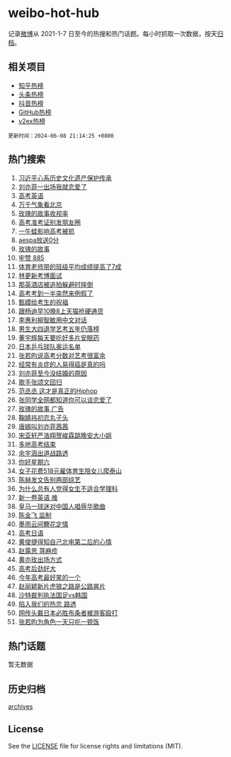 # weibo-hot-hub

记录[微博](https://www.weibo.com)从 2021-1-7 日至今的热搜和热门话题。每小时抓取一次数据，按天[归档](archives)。

## 相关项目

- [知乎热榜](https://github.com/lonnyzhang423/zhihu-hot-hub)
- [头条热榜](https://github.com/lonnyzhang423/toutiao-hot-hub)
- [抖音热榜](https://github.com/lonnyzhang423/douyin-hot-hub)
- [GitHub热榜](https://github.com/lonnyzhang423/github-hot-hub)
- [v2ex热榜](https://github.com/lonnyzhang423/v2ex-hot-hub)


`更新时间：2024-06-08 21:14:25 +0800`

## 热门搜索

1. [习近平心系历史文化遗产保护传承](https://m.weibo.cn/search?containerid=100103type%3D1%26t%3D10%26q%3D%23%E4%B9%A0%E8%BF%91%E5%B9%B3%E5%BF%83%E7%B3%BB%E5%8E%86%E5%8F%B2%E6%96%87%E5%8C%96%E9%81%97%E4%BA%A7%E4%BF%9D%E6%8A%A4%E4%BC%A0%E6%89%BF%23&stream_entry_id=51&isnewpage=1&extparam=seat%3D1%26filter_type%3Drealtimehot%26cate%3D10103%26q%3D%2523%25E4%25B9%25A0%25E8%25BF%2591%25E5%25B9%25B3%25E5%25BF%2583%25E7%25B3%25BB%25E5%258E%2586%25E5%258F%25B2%25E6%2596%2587%25E5%258C%2596%25E9%2581%2597%25E4%25BA%25A7%25E4%25BF%259D%25E6%258A%25A4%25E4%25BC%25A0%25E6%2589%25BF%2523%26pos%3D0%26dgr%3D0%26stream_entry_id%3D51%26c_type%3D51%26display_time%3D1717852464%26pre_seqid%3D171785246427803156359)
1. [刘亦菲一出场我就恋爱了](https://m.weibo.cn/search?containerid=100103type%3D1%26t%3D10%26q%3D%23%E5%88%98%E4%BA%A6%E8%8F%B2%E4%B8%80%E5%87%BA%E5%9C%BA%E6%88%91%E5%B0%B1%E6%81%8B%E7%88%B1%E4%BA%86%23&stream_entry_id=31&isnewpage=1&extparam=seat%3D1%26flag%3D1%26filter_type%3Drealtimehot%26lcate%3D5001%26c_type%3D31%26pos%3D0%26cate%3D5001%26q%3D%2523%25E5%2588%2598%25E4%25BA%25A6%25E8%258F%25B2%25E4%25B8%2580%25E5%2587%25BA%25E5%259C%25BA%25E6%2588%2591%25E5%25B0%25B1%25E6%2581%258B%25E7%2588%25B1%25E4%25BA%2586%2523%26dgr%3D0%26stream_entry_id%3D31%26band_rank%3D1%26realpos%3D1%26display_time%3D1717852464%26pre_seqid%3D171785246427803156359)
1. [高考英语](https://m.weibo.cn/search?containerid=100103type%3D1%26t%3D10%26q%3D%E9%AB%98%E8%80%83%E8%8B%B1%E8%AF%AD&stream_entry_id=31&isnewpage=1&extparam=seat%3D1%26flag%3D2%26filter_type%3Drealtimehot%26lcate%3D5001%26c_type%3D31%26pos%3D1%26cate%3D5001%26q%3D%25E9%25AB%2598%25E8%2580%2583%25E8%258B%25B1%25E8%25AF%25AD%26dgr%3D0%26stream_entry_id%3D31%26band_rank%3D2%26realpos%3D2%26display_time%3D1717852464%26pre_seqid%3D171785246427803156359)
1. [万千气象看北京](https://m.weibo.cn/search?containerid=100103type%3D1%26t%3D10%26q%3D%23%E4%B8%87%E5%8D%83%E6%B0%94%E8%B1%A1%E7%9C%8B%E5%8C%97%E4%BA%AC%23&stream_entry_id=31&isnewpage=1&extparam=seat%3D1%26flag%3D0%26filter_type%3Drealtimehot%26lcate%3D5001%26c_type%3D31%26pos%3D2%26cate%3D5001%26q%3D%2523%25E4%25B8%2587%25E5%258D%2583%25E6%25B0%2594%25E8%25B1%25A1%25E7%259C%258B%25E5%258C%2597%25E4%25BA%25AC%2523%26dgr%3D0%26stream_entry_id%3D31%26band_rank%3D3%26realpos%3D3%26display_time%3D1717852464%26pre_seqid%3D171785246427803156359)
1. [玫瑰的故事收视率](https://m.weibo.cn/search?containerid=100103type%3D1%26t%3D10%26q%3D%E7%8E%AB%E7%91%B0%E7%9A%84%E6%95%85%E4%BA%8B%E6%94%B6%E8%A7%86%E7%8E%87&stream_entry_id=31&isnewpage=1&extparam=seat%3D1%26flag%3D1%26filter_type%3Drealtimehot%26lcate%3D5001%26c_type%3D31%26pos%3D3%26cate%3D5001%26q%3D%25E7%258E%25AB%25E7%2591%25B0%25E7%259A%2584%25E6%2595%2585%25E4%25BA%258B%25E6%2594%25B6%25E8%25A7%2586%25E7%258E%2587%26dgr%3D0%26stream_entry_id%3D31%26band_rank%3D4%26realpos%3D4%26display_time%3D1717852464%26pre_seqid%3D171785246427803156359)
1. [高考准考证别发朋友圈](https://m.weibo.cn/search?containerid=100103type%3D1%26t%3D10%26q%3D%23%E9%AB%98%E8%80%83%E5%87%86%E8%80%83%E8%AF%81%E5%88%AB%E5%8F%91%E6%9C%8B%E5%8F%8B%E5%9C%88%23&stream_entry_id=31&isnewpage=1&extparam=seat%3D1%26flag%3D0%26filter_type%3Drealtimehot%26lcate%3D5001%26c_type%3D31%26pos%3D4%26cate%3D5001%26q%3D%2523%25E9%25AB%2598%25E8%2580%2583%25E5%2587%2586%25E8%2580%2583%25E8%25AF%2581%25E5%2588%25AB%25E5%258F%2591%25E6%259C%258B%25E5%258F%258B%25E5%259C%2588%2523%26dgr%3D0%26stream_entry_id%3D31%26band_rank%3D5%26realpos%3D5%26display_time%3D1717852464%26pre_seqid%3D171785246427803156359)
1. [一牛蛙影响高考被抓](https://m.weibo.cn/search?containerid=100103type%3D1%26t%3D10%26q%3D%23%E4%B8%80%E7%89%9B%E8%9B%99%E5%BD%B1%E5%93%8D%E9%AB%98%E8%80%83%E8%A2%AB%E6%8A%93%23&stream_entry_id=31&isnewpage=1&extparam=seat%3D1%26flag%3D0%26filter_type%3Drealtimehot%26lcate%3D5001%26c_type%3D31%26pos%3D5%26cate%3D5001%26q%3D%2523%25E4%25B8%2580%25E7%2589%259B%25E8%259B%2599%25E5%25BD%25B1%25E5%2593%258D%25E9%25AB%2598%25E8%2580%2583%25E8%25A2%25AB%25E6%258A%2593%2523%26dgr%3D0%26stream_entry_id%3D31%26band_rank%3D6%26realpos%3D6%26display_time%3D1717852464%26pre_seqid%3D171785246427803156359)
1. [aespa放送0分](https://m.weibo.cn/search?containerid=100103type%3D1%26t%3D10%26q%3Daespa%E6%94%BE%E9%80%810%E5%88%86&stream_entry_id=31&isnewpage=1&extparam=seat%3D1%26flag%3D0%26filter_type%3Drealtimehot%26lcate%3D5001%26c_type%3D31%26pos%3D6%26cate%3D5001%26q%3Daespa%25E6%2594%25BE%25E9%2580%25810%25E5%2588%2586%26dgr%3D0%26stream_entry_id%3D31%26band_rank%3D7%26realpos%3D7%26display_time%3D1717852464%26pre_seqid%3D171785246427803156359)
1. [玫瑰的故事](https://m.weibo.cn/search?containerid=100103type%3D1%26t%3D10%26q%3D%E7%8E%AB%E7%91%B0%E7%9A%84%E6%95%85%E4%BA%8B&stream_entry_id=31&isnewpage=1&extparam=seat%3D1%26flag%3D0%26filter_type%3Drealtimehot%26lcate%3D5001%26c_type%3D31%26pos%3D7%26cate%3D5001%26q%3D%25E7%258E%25AB%25E7%2591%25B0%25E7%259A%2584%25E6%2595%2585%25E4%25BA%258B%26dgr%3D0%26stream_entry_id%3D31%26band_rank%3D8%26realpos%3D8%26display_time%3D1717852464%26pre_seqid%3D171785246427803156359)
1. [牢赞 885](https://m.weibo.cn/search?containerid=100103type%3D1%26t%3D10%26q%3D%E7%89%A2%E8%B5%9E+885&stream_entry_id=31&isnewpage=1&extparam=seat%3D1%26flag%3D1%26filter_type%3Drealtimehot%26lcate%3D5001%26c_type%3D31%26pos%3D8%26cate%3D5001%26q%3D%25E7%2589%25A2%25E8%25B5%259E%2520885%26dgr%3D0%26stream_entry_id%3D31%26band_rank%3D9%26realpos%3D9%26display_time%3D1717852464%26pre_seqid%3D171785246427803156359)
1. [体育老师带的班级平均成绩提高了7成](https://m.weibo.cn/search?containerid=100103type%3D1%26t%3D10%26q%3D%23%E4%BD%93%E8%82%B2%E8%80%81%E5%B8%88%E5%B8%A6%E7%9A%84%E7%8F%AD%E7%BA%A7%E5%B9%B3%E5%9D%87%E6%88%90%E7%BB%A9%E6%8F%90%E9%AB%98%E4%BA%867%E6%88%90%23&stream_entry_id=31&isnewpage=1&extparam=seat%3D1%26flag%3D32768%26filter_type%3Drealtimehot%26lcate%3D5001%26c_type%3D31%26pos%3D9%26cate%3D5001%26q%3D%2523%25E4%25BD%2593%25E8%2582%25B2%25E8%2580%2581%25E5%25B8%2588%25E5%25B8%25A6%25E7%259A%2584%25E7%258F%25AD%25E7%25BA%25A7%25E5%25B9%25B3%25E5%259D%2587%25E6%2588%2590%25E7%25BB%25A9%25E6%258F%2590%25E9%25AB%2598%25E4%25BA%25867%25E6%2588%2590%2523%26dgr%3D0%26stream_entry_id%3D31%26band_rank%3D10%26realpos%3D10%26display_time%3D1717852464%26pre_seqid%3D171785246427803156359)
1. [林更新考博面试](https://m.weibo.cn/search?containerid=100103type%3D1%26t%3D10%26q%3D%23%E6%9E%97%E6%9B%B4%E6%96%B0%E8%80%83%E5%8D%9A%E9%9D%A2%E8%AF%95%23&stream_entry_id=31&isnewpage=1&extparam=seat%3D1%26flag%3D2%26filter_type%3Drealtimehot%26lcate%3D5001%26c_type%3D31%26pos%3D10%26cate%3D5001%26q%3D%2523%25E6%259E%2597%25E6%259B%25B4%25E6%2596%25B0%25E8%2580%2583%25E5%258D%259A%25E9%259D%25A2%25E8%25AF%2595%2523%26dgr%3D0%26stream_entry_id%3D31%26band_rank%3D11%26realpos%3D11%26display_time%3D1717852464%26pre_seqid%3D171785246427803156359)
1. [那英酒店被追拍躲避时摔倒](https://m.weibo.cn/search?containerid=100103type%3D1%26t%3D10%26q%3D%23%E9%82%A3%E8%8B%B1%E9%85%92%E5%BA%97%E8%A2%AB%E8%BF%BD%E6%8B%8D%E8%BA%B2%E9%81%BF%E6%97%B6%E6%91%94%E5%80%92%23&stream_entry_id=31&isnewpage=1&extparam=seat%3D1%26flag%3D1%26filter_type%3Drealtimehot%26lcate%3D5001%26c_type%3D31%26pos%3D11%26cate%3D5001%26q%3D%2523%25E9%2582%25A3%25E8%258B%25B1%25E9%2585%2592%25E5%25BA%2597%25E8%25A2%25AB%25E8%25BF%25BD%25E6%258B%258D%25E8%25BA%25B2%25E9%2581%25BF%25E6%2597%25B6%25E6%2591%2594%25E5%2580%2592%2523%26dgr%3D0%26stream_entry_id%3D31%26band_rank%3D12%26realpos%3D12%26display_time%3D1717852464%26pre_seqid%3D171785246427803156359)
1. [高考考到一半突然来例假了](https://m.weibo.cn/search?containerid=100103type%3D1%26t%3D10%26q%3D%23%E9%AB%98%E8%80%83%E8%80%83%E5%88%B0%E4%B8%80%E5%8D%8A%E7%AA%81%E7%84%B6%E6%9D%A5%E4%BE%8B%E5%81%87%E4%BA%86%23&stream_entry_id=31&isnewpage=1&extparam=seat%3D1%26flag%3D2%26filter_type%3Drealtimehot%26lcate%3D5001%26c_type%3D31%26pos%3D12%26cate%3D5001%26q%3D%2523%25E9%25AB%2598%25E8%2580%2583%25E8%2580%2583%25E5%2588%25B0%25E4%25B8%2580%25E5%258D%258A%25E7%25AA%2581%25E7%2584%25B6%25E6%259D%25A5%25E4%25BE%258B%25E5%2581%2587%25E4%25BA%2586%2523%26dgr%3D0%26stream_entry_id%3D31%26band_rank%3D13%26realpos%3D13%26display_time%3D1717852464%26pre_seqid%3D171785246427803156359)
1. [甄嬛给考生的祝福](https://m.weibo.cn/search?containerid=100103type%3D1%26t%3D10%26q%3D%23%E7%94%84%E5%AC%9B%E7%BB%99%E8%80%83%E7%94%9F%E7%9A%84%E7%A5%9D%E7%A6%8F%23&stream_entry_id=31&isnewpage=1&extparam=seat%3D1%26flag%3D1%26filter_type%3Drealtimehot%26lcate%3D5001%26c_type%3D31%26pos%3D13%26cate%3D5001%26q%3D%2523%25E7%2594%2584%25E5%25AC%259B%25E7%25BB%2599%25E8%2580%2583%25E7%2594%259F%25E7%259A%2584%25E7%25A5%259D%25E7%25A6%258F%2523%26dgr%3D0%26stream_entry_id%3D31%26band_rank%3D14%26realpos%3D14%26display_time%3D1717852464%26pre_seqid%3D171785246427803156359)
1. [跟杨迪早10晚8上天猫抢硬通货](https://m.weibo.cn/search?containerid=100103type%3D1%26t%3D10%26q%3D%23%E8%B7%9F%E6%9D%A8%E8%BF%AA%E6%97%A910%E6%99%9A8%E4%B8%8A%E5%A4%A9%E7%8C%AB%E6%8A%A2%E7%A1%AC%E9%80%9A%E8%B4%A7%23&stream_entry_id=31&isnewpage=1&extparam=seat%3D1%26flag%3D0%26filter_type%3Drealtimehot%26adid%3D241184%26lcate%3D5001%26c_type%3D31%26pos%3D14%26cate%3D5001%26q%3D%2523%25E8%25B7%259F%25E6%259D%25A8%25E8%25BF%25AA%25E6%2597%25A910%25E6%2599%259A8%25E4%25B8%258A%25E5%25A4%25A9%25E7%258C%25AB%25E6%258A%25A2%25E7%25A1%25AC%25E9%2580%259A%25E8%25B4%25A7%2523%26dgr%3D0%26stream_entry_id%3D31%26band_rank%3D15%26realpos%3D15%26display_time%3D1717852464%26pre_seqid%3D171785246427803156359)
1. [李惠利柳智敏用中文对话](https://m.weibo.cn/search?containerid=100103type%3D1%26t%3D10%26q%3D%23%E6%9D%8E%E6%83%A0%E5%88%A9%E6%9F%B3%E6%99%BA%E6%95%8F%E7%94%A8%E4%B8%AD%E6%96%87%E5%AF%B9%E8%AF%9D%23&stream_entry_id=31&isnewpage=1&extparam=seat%3D1%26flag%3D1%26filter_type%3Drealtimehot%26lcate%3D5001%26c_type%3D31%26pos%3D15%26cate%3D5001%26q%3D%2523%25E6%259D%258E%25E6%2583%25A0%25E5%2588%25A9%25E6%259F%25B3%25E6%2599%25BA%25E6%2595%258F%25E7%2594%25A8%25E4%25B8%25AD%25E6%2596%2587%25E5%25AF%25B9%25E8%25AF%259D%2523%26dgr%3D0%26stream_entry_id%3D31%26band_rank%3D16%26realpos%3D16%26display_time%3D1717852464%26pre_seqid%3D171785246427803156359)
1. [男生大四退学艺考五年仍落榜](https://m.weibo.cn/search?containerid=100103type%3D1%26t%3D10%26q%3D%23%E7%94%B7%E7%94%9F%E5%A4%A7%E5%9B%9B%E9%80%80%E5%AD%A6%E8%89%BA%E8%80%83%E4%BA%94%E5%B9%B4%E4%BB%8D%E8%90%BD%E6%A6%9C%23&stream_entry_id=31&isnewpage=1&extparam=seat%3D1%26flag%3D0%26filter_type%3Drealtimehot%26lcate%3D5001%26c_type%3D31%26pos%3D16%26cate%3D5001%26q%3D%2523%25E7%2594%25B7%25E7%2594%259F%25E5%25A4%25A7%25E5%259B%259B%25E9%2580%2580%25E5%25AD%25A6%25E8%2589%25BA%25E8%2580%2583%25E4%25BA%2594%25E5%25B9%25B4%25E4%25BB%258D%25E8%2590%25BD%25E6%25A6%259C%2523%26dgr%3D0%26stream_entry_id%3D31%26band_rank%3D17%26realpos%3D17%26display_time%3D1717852464%26pre_seqid%3D171785246427803156359)
1. [董宇辉每天要吃好多片安眠药](https://m.weibo.cn/search?containerid=100103type%3D1%26t%3D10%26q%3D%23%E8%91%A3%E5%AE%87%E8%BE%89%E6%AF%8F%E5%A4%A9%E8%A6%81%E5%90%83%E5%A5%BD%E5%A4%9A%E7%89%87%E5%AE%89%E7%9C%A0%E8%8D%AF%23&stream_entry_id=31&isnewpage=1&extparam=seat%3D1%26flag%3D0%26filter_type%3Drealtimehot%26lcate%3D5001%26c_type%3D31%26pos%3D17%26cate%3D5001%26q%3D%2523%25E8%2591%25A3%25E5%25AE%2587%25E8%25BE%2589%25E6%25AF%258F%25E5%25A4%25A9%25E8%25A6%2581%25E5%2590%2583%25E5%25A5%25BD%25E5%25A4%259A%25E7%2589%2587%25E5%25AE%2589%25E7%259C%25A0%25E8%258D%25AF%2523%26dgr%3D0%26stream_entry_id%3D31%26band_rank%3D18%26realpos%3D18%26display_time%3D1717852464%26pre_seqid%3D171785246427803156359)
1. [日本乒乓球队奥运名单](https://m.weibo.cn/search?containerid=100103type%3D1%26t%3D10%26q%3D%23%E6%97%A5%E6%9C%AC%E4%B9%92%E4%B9%93%E7%90%83%E9%98%9F%E5%A5%A5%E8%BF%90%E5%90%8D%E5%8D%95%23&stream_entry_id=31&isnewpage=1&extparam=seat%3D1%26flag%3D1%26filter_type%3Drealtimehot%26lcate%3D5001%26c_type%3D31%26pos%3D18%26cate%3D5001%26q%3D%2523%25E6%2597%25A5%25E6%259C%25AC%25E4%25B9%2592%25E4%25B9%2593%25E7%2590%2583%25E9%2598%259F%25E5%25A5%25A5%25E8%25BF%2590%25E5%2590%258D%25E5%258D%2595%2523%26dgr%3D0%26stream_entry_id%3D31%26band_rank%3D19%26realpos%3D19%26display_time%3D1717852464%26pre_seqid%3D171785246427803156359)
1. [张若昀说高考分数对艺考很富余](https://m.weibo.cn/search?containerid=100103type%3D1%26t%3D10%26q%3D%23%E5%BC%A0%E8%8B%A5%E6%98%80%E8%AF%B4%E9%AB%98%E8%80%83%E5%88%86%E6%95%B0%E5%AF%B9%E8%89%BA%E8%80%83%E5%BE%88%E5%AF%8C%E4%BD%99%23&stream_entry_id=31&isnewpage=1&extparam=seat%3D1%26flag%3D0%26filter_type%3Drealtimehot%26lcate%3D5001%26c_type%3D31%26pos%3D19%26cate%3D5001%26q%3D%2523%25E5%25BC%25A0%25E8%258B%25A5%25E6%2598%2580%25E8%25AF%25B4%25E9%25AB%2598%25E8%2580%2583%25E5%2588%2586%25E6%2595%25B0%25E5%25AF%25B9%25E8%2589%25BA%25E8%2580%2583%25E5%25BE%2588%25E5%25AF%258C%25E4%25BD%2599%2523%26dgr%3D0%26stream_entry_id%3D31%26band_rank%3D20%26realpos%3D20%26display_time%3D1717852464%26pre_seqid%3D171785246427803156359)
1. [经常有炎症的人易得癌是真的吗](https://m.weibo.cn/search?containerid=100103type%3D1%26t%3D10%26q%3D%23%E7%BB%8F%E5%B8%B8%E6%9C%89%E7%82%8E%E7%97%87%E7%9A%84%E4%BA%BA%E6%98%93%E5%BE%97%E7%99%8C%E6%98%AF%E7%9C%9F%E7%9A%84%E5%90%97%23&stream_entry_id=31&isnewpage=1&extparam=seat%3D1%26flag%3D1%26filter_type%3Drealtimehot%26lcate%3D5001%26c_type%3D31%26pos%3D20%26cate%3D5001%26q%3D%2523%25E7%25BB%258F%25E5%25B8%25B8%25E6%259C%2589%25E7%2582%258E%25E7%2597%2587%25E7%259A%2584%25E4%25BA%25BA%25E6%2598%2593%25E5%25BE%2597%25E7%2599%258C%25E6%2598%25AF%25E7%259C%259F%25E7%259A%2584%25E5%2590%2597%2523%26dgr%3D0%26stream_entry_id%3D31%26band_rank%3D21%26realpos%3D21%26display_time%3D1717852464%26pre_seqid%3D171785246427803156359)
1. [刘亦菲至今没结婚的原因](https://m.weibo.cn/search?containerid=100103type%3D1%26t%3D10%26q%3D%23%E5%88%98%E4%BA%A6%E8%8F%B2%E8%87%B3%E4%BB%8A%E6%B2%A1%E7%BB%93%E5%A9%9A%E7%9A%84%E5%8E%9F%E5%9B%A0%23&stream_entry_id=31&isnewpage=1&extparam=seat%3D1%26flag%3D2%26filter_type%3Drealtimehot%26lcate%3D5001%26c_type%3D31%26pos%3D21%26cate%3D5001%26q%3D%2523%25E5%2588%2598%25E4%25BA%25A6%25E8%258F%25B2%25E8%2587%25B3%25E4%25BB%258A%25E6%25B2%25A1%25E7%25BB%2593%25E5%25A9%259A%25E7%259A%2584%25E5%258E%259F%25E5%259B%25A0%2523%26dgr%3D0%26stream_entry_id%3D31%26band_rank%3D22%26realpos%3D22%26display_time%3D1717852464%26pre_seqid%3D171785246427803156359)
1. [歌手张颂文回归](https://m.weibo.cn/search?containerid=100103type%3D1%26t%3D10%26q%3D%23%E6%AD%8C%E6%89%8B%E5%BC%A0%E9%A2%82%E6%96%87%E5%9B%9E%E5%BD%92%23&stream_entry_id=31&isnewpage=1&extparam=seat%3D1%26flag%3D2%26filter_type%3Drealtimehot%26lcate%3D5001%26c_type%3D31%26pos%3D22%26cate%3D5001%26q%3D%2523%25E6%25AD%258C%25E6%2589%258B%25E5%25BC%25A0%25E9%25A2%2582%25E6%2596%2587%25E5%259B%259E%25E5%25BD%2592%2523%26dgr%3D0%26stream_entry_id%3D31%26band_rank%3D23%26realpos%3D23%26display_time%3D1717852464%26pre_seqid%3D171785246427803156359)
1. [范丞丞 这才是真正的Hiphop](https://m.weibo.cn/search?containerid=100103type%3D1%26t%3D10%26q%3D%E8%8C%83%E4%B8%9E%E4%B8%9E+%E8%BF%99%E6%89%8D%E6%98%AF%E7%9C%9F%E6%AD%A3%E7%9A%84Hiphop&stream_entry_id=31&isnewpage=1&extparam=seat%3D1%26flag%3D0%26filter_type%3Drealtimehot%26lcate%3D5001%26c_type%3D31%26pos%3D23%26cate%3D5001%26q%3D%25E8%258C%2583%25E4%25B8%259E%25E4%25B8%259E%2520%25E8%25BF%2599%25E6%2589%258D%25E6%2598%25AF%25E7%259C%259F%25E6%25AD%25A3%25E7%259A%2584Hiphop%26dgr%3D0%26stream_entry_id%3D31%26band_rank%3D24%26realpos%3D24%26display_time%3D1717852464%26pre_seqid%3D171785246427803156359)
1. [张同学全网都知道你可以谈恋爱了](https://m.weibo.cn/search?containerid=100103type%3D1%26t%3D10%26q%3D%23%E5%BC%A0%E5%90%8C%E5%AD%A6%E5%85%A8%E7%BD%91%E9%83%BD%E7%9F%A5%E9%81%93%E4%BD%A0%E5%8F%AF%E4%BB%A5%E8%B0%88%E6%81%8B%E7%88%B1%E4%BA%86%23&stream_entry_id=31&isnewpage=1&extparam=seat%3D1%26flag%3D0%26filter_type%3Drealtimehot%26lcate%3D5001%26c_type%3D31%26pos%3D24%26cate%3D5001%26q%3D%2523%25E5%25BC%25A0%25E5%2590%258C%25E5%25AD%25A6%25E5%2585%25A8%25E7%25BD%2591%25E9%2583%25BD%25E7%259F%25A5%25E9%2581%2593%25E4%25BD%25A0%25E5%258F%25AF%25E4%25BB%25A5%25E8%25B0%2588%25E6%2581%258B%25E7%2588%25B1%25E4%25BA%2586%2523%26dgr%3D0%26stream_entry_id%3D31%26band_rank%3D25%26realpos%3D25%26display_time%3D1717852464%26pre_seqid%3D171785246427803156359)
1. [玫瑰的故事 广告](https://m.weibo.cn/search?containerid=100103type%3D1%26t%3D10%26q%3D%E7%8E%AB%E7%91%B0%E7%9A%84%E6%95%85%E4%BA%8B+%E5%B9%BF%E5%91%8A&stream_entry_id=31&isnewpage=1&extparam=seat%3D1%26flag%3D1%26filter_type%3Drealtimehot%26lcate%3D5001%26c_type%3D31%26pos%3D25%26cate%3D5001%26q%3D%25E7%258E%25AB%25E7%2591%25B0%25E7%259A%2584%25E6%2595%2585%25E4%25BA%258B%2520%25E5%25B9%25BF%25E5%2591%258A%26dgr%3D0%26stream_entry_id%3D31%26band_rank%3D26%26realpos%3D26%26display_time%3D1717852464%26pre_seqid%3D171785246427803156359)
1. [鞠婧祎初恋丸子头](https://m.weibo.cn/search?containerid=100103type%3D1%26t%3D10%26q%3D%23%E9%9E%A0%E5%A9%A7%E7%A5%8E%E5%88%9D%E6%81%8B%E4%B8%B8%E5%AD%90%E5%A4%B4%23&stream_entry_id=31&isnewpage=1&extparam=seat%3D1%26flag%3D0%26filter_type%3Drealtimehot%26lcate%3D5001%26c_type%3D31%26pos%3D26%26cate%3D5001%26q%3D%2523%25E9%259E%25A0%25E5%25A9%25A7%25E7%25A5%258E%25E5%2588%259D%25E6%2581%258B%25E4%25B8%25B8%25E5%25AD%2590%25E5%25A4%25B4%2523%26dgr%3D0%26stream_entry_id%3D31%26band_rank%3D27%26realpos%3D27%26display_time%3D1717852464%26pre_seqid%3D171785246427803156359)
1. [唐嫣叫刘亦菲茜茜](https://m.weibo.cn/search?containerid=100103type%3D1%26t%3D10%26q%3D%23%E5%94%90%E5%AB%A3%E5%8F%AB%E5%88%98%E4%BA%A6%E8%8F%B2%E8%8C%9C%E8%8C%9C%23&stream_entry_id=31&isnewpage=1&extparam=seat%3D1%26flag%3D1%26filter_type%3Drealtimehot%26lcate%3D5001%26c_type%3D31%26pos%3D27%26cate%3D5001%26q%3D%2523%25E5%2594%2590%25E5%25AB%25A3%25E5%258F%25AB%25E5%2588%2598%25E4%25BA%25A6%25E8%258F%25B2%25E8%258C%259C%25E8%258C%259C%2523%26dgr%3D0%26stream_entry_id%3D31%26band_rank%3D28%26realpos%3D28%26display_time%3D1717852464%26pre_seqid%3D171785246427803156359)
1. [宋亚轩严浩翔贺峻霖跳晚安大小姐](https://m.weibo.cn/search?containerid=100103type%3D1%26t%3D10%26q%3D%23%E5%AE%8B%E4%BA%9A%E8%BD%A9%E4%B8%A5%E6%B5%A9%E7%BF%94%E8%B4%BA%E5%B3%BB%E9%9C%96%E8%B7%B3%E6%99%9A%E5%AE%89%E5%A4%A7%E5%B0%8F%E5%A7%90%23&stream_entry_id=31&isnewpage=1&extparam=seat%3D1%26flag%3D1%26filter_type%3Drealtimehot%26lcate%3D5001%26c_type%3D31%26pos%3D28%26cate%3D5001%26q%3D%2523%25E5%25AE%258B%25E4%25BA%259A%25E8%25BD%25A9%25E4%25B8%25A5%25E6%25B5%25A9%25E7%25BF%2594%25E8%25B4%25BA%25E5%25B3%25BB%25E9%259C%2596%25E8%25B7%25B3%25E6%2599%259A%25E5%25AE%2589%25E5%25A4%25A7%25E5%25B0%258F%25E5%25A7%2590%2523%26dgr%3D0%26stream_entry_id%3D31%26band_rank%3D29%26realpos%3D29%26display_time%3D1717852464%26pre_seqid%3D171785246427803156359)
1. [多地高考结束](https://m.weibo.cn/search?containerid=100103type%3D1%26t%3D10%26q%3D%23%E5%A4%9A%E5%9C%B0%E9%AB%98%E8%80%83%E7%BB%93%E6%9D%9F%23&stream_entry_id=31&isnewpage=1&extparam=seat%3D1%26flag%3D0%26filter_type%3Drealtimehot%26lcate%3D5001%26c_type%3D31%26pos%3D29%26cate%3D5001%26q%3D%2523%25E5%25A4%259A%25E5%259C%25B0%25E9%25AB%2598%25E8%2580%2583%25E7%25BB%2593%25E6%259D%259F%2523%26dgr%3D0%26stream_entry_id%3D31%26band_rank%3D30%26realpos%3D30%26display_time%3D1717852464%26pre_seqid%3D171785246427803156359)
1. [余宇涵出道战路透](https://m.weibo.cn/search?containerid=100103type%3D1%26t%3D10%26q%3D%23%E4%BD%99%E5%AE%87%E6%B6%B5%E5%87%BA%E9%81%93%E6%88%98%E8%B7%AF%E9%80%8F%23&stream_entry_id=31&isnewpage=1&extparam=seat%3D1%26flag%3D1%26filter_type%3Drealtimehot%26lcate%3D5001%26c_type%3D31%26pos%3D30%26cate%3D5001%26q%3D%2523%25E4%25BD%2599%25E5%25AE%2587%25E6%25B6%25B5%25E5%2587%25BA%25E9%2581%2593%25E6%2588%2598%25E8%25B7%25AF%25E9%2580%258F%2523%26dgr%3D0%26stream_entry_id%3D31%26band_rank%3D31%26realpos%3D31%26display_time%3D1717852464%26pre_seqid%3D171785246427803156359)
1. [你好星期六](https://m.weibo.cn/search?containerid=100103type%3D1%26t%3D10%26q%3D%E4%BD%A0%E5%A5%BD%E6%98%9F%E6%9C%9F%E5%85%AD&stream_entry_id=31&isnewpage=1&extparam=seat%3D1%26flag%3D1%26filter_type%3Drealtimehot%26lcate%3D5001%26c_type%3D31%26pos%3D31%26cate%3D5001%26q%3D%25E4%25BD%25A0%25E5%25A5%25BD%25E6%2598%259F%25E6%259C%259F%25E5%2585%25AD%26dgr%3D0%26stream_entry_id%3D31%26band_rank%3D32%26realpos%3D32%26display_time%3D1717852464%26pre_seqid%3D171785246427803156359)
1. [女子花费518元雇体育生陪女儿爬泰山](https://m.weibo.cn/search?containerid=100103type%3D1%26t%3D10%26q%3D%23%E5%A5%B3%E5%AD%90%E8%8A%B1%E8%B4%B9518%E5%85%83%E9%9B%87%E4%BD%93%E8%82%B2%E7%94%9F%E9%99%AA%E5%A5%B3%E5%84%BF%E7%88%AC%E6%B3%B0%E5%B1%B1%23&stream_entry_id=31&isnewpage=1&extparam=seat%3D1%26flag%3D0%26filter_type%3Drealtimehot%26lcate%3D5001%26c_type%3D31%26pos%3D32%26cate%3D5001%26q%3D%2523%25E5%25A5%25B3%25E5%25AD%2590%25E8%258A%25B1%25E8%25B4%25B9518%25E5%2585%2583%25E9%259B%2587%25E4%25BD%2593%25E8%2582%25B2%25E7%2594%259F%25E9%2599%25AA%25E5%25A5%25B3%25E5%2584%25BF%25E7%2588%25AC%25E6%25B3%25B0%25E5%25B1%25B1%2523%26dgr%3D0%26stream_entry_id%3D31%26band_rank%3D33%26realpos%3D33%26display_time%3D1717852464%26pre_seqid%3D171785246427803156359)
1. [陈赫发文告别两部综艺](https://m.weibo.cn/search?containerid=100103type%3D1%26t%3D10%26q%3D%23%E9%99%88%E8%B5%AB%E5%8F%91%E6%96%87%E5%91%8A%E5%88%AB%E4%B8%A4%E9%83%A8%E7%BB%BC%E8%89%BA%23&stream_entry_id=31&isnewpage=1&extparam=seat%3D1%26flag%3D0%26filter_type%3Drealtimehot%26lcate%3D5001%26c_type%3D31%26pos%3D33%26cate%3D5001%26q%3D%2523%25E9%2599%2588%25E8%25B5%25AB%25E5%258F%2591%25E6%2596%2587%25E5%2591%258A%25E5%2588%25AB%25E4%25B8%25A4%25E9%2583%25A8%25E7%25BB%25BC%25E8%2589%25BA%2523%26dgr%3D0%26stream_entry_id%3D31%26band_rank%3D34%26realpos%3D34%26display_time%3D1717852464%26pre_seqid%3D171785246427803156359)
1. [为什么总有人觉得女生不适合学理科](https://m.weibo.cn/search?containerid=100103type%3D1%26t%3D10%26q%3D%23%E4%B8%BA%E4%BB%80%E4%B9%88%E6%80%BB%E6%9C%89%E4%BA%BA%E8%A7%89%E5%BE%97%E5%A5%B3%E7%94%9F%E4%B8%8D%E9%80%82%E5%90%88%E5%AD%A6%E7%90%86%E7%A7%91%23&stream_entry_id=31&isnewpage=1&extparam=seat%3D1%26flag%3D1%26filter_type%3Drealtimehot%26lcate%3D5001%26c_type%3D31%26pos%3D34%26cate%3D5001%26q%3D%2523%25E4%25B8%25BA%25E4%25BB%2580%25E4%25B9%2588%25E6%2580%25BB%25E6%259C%2589%25E4%25BA%25BA%25E8%25A7%2589%25E5%25BE%2597%25E5%25A5%25B3%25E7%2594%259F%25E4%25B8%258D%25E9%2580%2582%25E5%2590%2588%25E5%25AD%25A6%25E7%2590%2586%25E7%25A7%2591%2523%26dgr%3D0%26stream_entry_id%3D31%26band_rank%3D35%26realpos%3D35%26display_time%3D1717852464%26pre_seqid%3D171785246427803156359)
1. [新一卷英语 难](https://m.weibo.cn/search?containerid=100103type%3D1%26t%3D10%26q%3D%E6%96%B0%E4%B8%80%E5%8D%B7%E8%8B%B1%E8%AF%AD+%E9%9A%BE&stream_entry_id=31&isnewpage=1&extparam=seat%3D1%26flag%3D0%26filter_type%3Drealtimehot%26lcate%3D5001%26c_type%3D31%26pos%3D35%26cate%3D5001%26q%3D%25E6%2596%25B0%25E4%25B8%2580%25E5%258D%25B7%25E8%258B%25B1%25E8%25AF%25AD%2520%25E9%259A%25BE%26dgr%3D0%26stream_entry_id%3D31%26band_rank%3D36%26realpos%3D36%26display_time%3D1717852464%26pre_seqid%3D171785246427803156359)
1. [皇马一球迷对中国人唱辱华歌曲](https://m.weibo.cn/search?containerid=100103type%3D1%26t%3D10%26q%3D%23%E7%9A%87%E9%A9%AC%E4%B8%80%E7%90%83%E8%BF%B7%E5%AF%B9%E4%B8%AD%E5%9B%BD%E4%BA%BA%E5%94%B1%E8%BE%B1%E5%8D%8E%E6%AD%8C%E6%9B%B2%23&stream_entry_id=31&isnewpage=1&extparam=seat%3D1%26flag%3D0%26filter_type%3Drealtimehot%26lcate%3D5001%26c_type%3D31%26pos%3D36%26cate%3D5001%26q%3D%2523%25E7%259A%2587%25E9%25A9%25AC%25E4%25B8%2580%25E7%2590%2583%25E8%25BF%25B7%25E5%25AF%25B9%25E4%25B8%25AD%25E5%259B%25BD%25E4%25BA%25BA%25E5%2594%25B1%25E8%25BE%25B1%25E5%258D%258E%25E6%25AD%258C%25E6%259B%25B2%2523%26dgr%3D0%26stream_entry_id%3D31%26band_rank%3D37%26realpos%3D37%26display_time%3D1717852464%26pre_seqid%3D171785246427803156359)
1. [陈金飞 监制](https://m.weibo.cn/search?containerid=100103type%3D1%26t%3D10%26q%3D%E9%99%88%E9%87%91%E9%A3%9E+%E7%9B%91%E5%88%B6&stream_entry_id=31&isnewpage=1&extparam=seat%3D1%26flag%3D1%26filter_type%3Drealtimehot%26lcate%3D5001%26c_type%3D31%26pos%3D37%26cate%3D5001%26q%3D%25E9%2599%2588%25E9%2587%2591%25E9%25A3%259E%2520%25E7%259B%2591%25E5%2588%25B6%26dgr%3D0%26stream_entry_id%3D31%26band_rank%3D38%26realpos%3D38%26display_time%3D1717852464%26pre_seqid%3D171785246427803156359)
1. [墨雨云间簪花定情](https://m.weibo.cn/search?containerid=100103type%3D1%26t%3D10%26q%3D%23%E5%A2%A8%E9%9B%A8%E4%BA%91%E9%97%B4%E7%B0%AA%E8%8A%B1%E5%AE%9A%E6%83%85%23&stream_entry_id=31&isnewpage=1&extparam=seat%3D1%26flag%3D0%26filter_type%3Drealtimehot%26lcate%3D5001%26c_type%3D31%26pos%3D38%26cate%3D5001%26q%3D%2523%25E5%25A2%25A8%25E9%259B%25A8%25E4%25BA%2591%25E9%2597%25B4%25E7%25B0%25AA%25E8%258A%25B1%25E5%25AE%259A%25E6%2583%2585%2523%26dgr%3D0%26stream_entry_id%3D31%26band_rank%3D39%26realpos%3D39%26display_time%3D1717852464%26pre_seqid%3D171785246427803156359)
1. [高考日语](https://m.weibo.cn/search?containerid=100103type%3D1%26t%3D10%26q%3D%E9%AB%98%E8%80%83%E6%97%A5%E8%AF%AD&stream_entry_id=31&isnewpage=1&extparam=seat%3D1%26flag%3D0%26filter_type%3Drealtimehot%26lcate%3D5001%26c_type%3D31%26pos%3D39%26cate%3D5001%26q%3D%25E9%25AB%2598%25E8%2580%2583%25E6%2597%25A5%25E8%25AF%25AD%26dgr%3D0%26stream_entry_id%3D31%26band_rank%3D40%26realpos%3D40%26display_time%3D1717852464%26pre_seqid%3D171785246427803156359)
1. [黄俊捷得知自己北电第二后的心情](https://m.weibo.cn/search?containerid=100103type%3D1%26t%3D10%26q%3D%23%E9%BB%84%E4%BF%8A%E6%8D%B7%E5%BE%97%E7%9F%A5%E8%87%AA%E5%B7%B1%E5%8C%97%E7%94%B5%E7%AC%AC%E4%BA%8C%E5%90%8E%E7%9A%84%E5%BF%83%E6%83%85%23&stream_entry_id=31&isnewpage=1&extparam=seat%3D1%26flag%3D1%26filter_type%3Drealtimehot%26lcate%3D5001%26c_type%3D31%26pos%3D40%26cate%3D5001%26q%3D%2523%25E9%25BB%2584%25E4%25BF%258A%25E6%258D%25B7%25E5%25BE%2597%25E7%259F%25A5%25E8%2587%25AA%25E5%25B7%25B1%25E5%258C%2597%25E7%2594%25B5%25E7%25AC%25AC%25E4%25BA%258C%25E5%2590%258E%25E7%259A%2584%25E5%25BF%2583%25E6%2583%2585%2523%26dgr%3D0%26stream_entry_id%3D31%26band_rank%3D41%26realpos%3D41%26display_time%3D1717852464%26pre_seqid%3D171785246427803156359)
1. [赵露思 荨麻疹](https://m.weibo.cn/search?containerid=100103type%3D1%26t%3D10%26q%3D%E8%B5%B5%E9%9C%B2%E6%80%9D+%E8%8D%A8%E9%BA%BB%E7%96%B9&stream_entry_id=31&isnewpage=1&extparam=seat%3D1%26flag%3D0%26filter_type%3Drealtimehot%26lcate%3D5001%26c_type%3D31%26pos%3D41%26cate%3D5001%26q%3D%25E8%25B5%25B5%25E9%259C%25B2%25E6%2580%259D%2520%25E8%258D%25A8%25E9%25BA%25BB%25E7%2596%25B9%26dgr%3D0%26stream_entry_id%3D31%26band_rank%3D42%26realpos%3D42%26display_time%3D1717852464%26pre_seqid%3D171785246427803156359)
1. [黄亦玫出场方式](https://m.weibo.cn/search?containerid=100103type%3D1%26t%3D10%26q%3D%23%E9%BB%84%E4%BA%A6%E7%8E%AB%E5%87%BA%E5%9C%BA%E6%96%B9%E5%BC%8F%23&stream_entry_id=31&isnewpage=1&extparam=seat%3D1%26flag%3D1%26filter_type%3Drealtimehot%26lcate%3D5001%26c_type%3D31%26pos%3D42%26cate%3D5001%26q%3D%2523%25E9%25BB%2584%25E4%25BA%25A6%25E7%258E%25AB%25E5%2587%25BA%25E5%259C%25BA%25E6%2596%25B9%25E5%25BC%258F%2523%26dgr%3D0%26stream_entry_id%3D31%26band_rank%3D43%26realpos%3D43%26display_time%3D1717852464%26pre_seqid%3D171785246427803156359)
1. [高考后劲好大](https://m.weibo.cn/search?containerid=100103type%3D1%26t%3D10%26q%3D%23%E9%AB%98%E8%80%83%E5%90%8E%E5%8A%B2%E5%A5%BD%E5%A4%A7%23&stream_entry_id=31&isnewpage=1&extparam=seat%3D1%26flag%3D1%26filter_type%3Drealtimehot%26lcate%3D5001%26c_type%3D31%26pos%3D43%26cate%3D5001%26q%3D%2523%25E9%25AB%2598%25E8%2580%2583%25E5%2590%258E%25E5%258A%25B2%25E5%25A5%25BD%25E5%25A4%25A7%2523%26dgr%3D0%26stream_entry_id%3D31%26band_rank%3D44%26realpos%3D44%26display_time%3D1717852464%26pre_seqid%3D171785246427803156359)
1. [今年高考最好笑的一个](https://m.weibo.cn/search?containerid=100103type%3D1%26t%3D10%26q%3D%E4%BB%8A%E5%B9%B4%E9%AB%98%E8%80%83%E6%9C%80%E5%A5%BD%E7%AC%91%E7%9A%84%E4%B8%80%E4%B8%AA&stream_entry_id=31&isnewpage=1&extparam=seat%3D1%26flag%3D0%26filter_type%3Drealtimehot%26lcate%3D5001%26c_type%3D31%26pos%3D44%26cate%3D5001%26q%3D%25E4%25BB%258A%25E5%25B9%25B4%25E9%25AB%2598%25E8%2580%2583%25E6%259C%2580%25E5%25A5%25BD%25E7%25AC%2591%25E7%259A%2584%25E4%25B8%2580%25E4%25B8%25AA%26dgr%3D0%26stream_entry_id%3D31%26band_rank%3D45%26realpos%3D45%26display_time%3D1717852464%26pre_seqid%3D171785246427803156359)
1. [赵丽颖新片虎狼之路是公路爽片](https://m.weibo.cn/search?containerid=100103type%3D1%26t%3D10%26q%3D%23%E8%B5%B5%E4%B8%BD%E9%A2%96%E6%96%B0%E7%89%87%E8%99%8E%E7%8B%BC%E4%B9%8B%E8%B7%AF%E6%98%AF%E5%85%AC%E8%B7%AF%E7%88%BD%E7%89%87%23&stream_entry_id=31&isnewpage=1&extparam=seat%3D1%26flag%3D1%26filter_type%3Drealtimehot%26lcate%3D5001%26c_type%3D31%26pos%3D45%26cate%3D5001%26q%3D%2523%25E8%25B5%25B5%25E4%25B8%25BD%25E9%25A2%2596%25E6%2596%25B0%25E7%2589%2587%25E8%2599%258E%25E7%258B%25BC%25E4%25B9%258B%25E8%25B7%25AF%25E6%2598%25AF%25E5%2585%25AC%25E8%25B7%25AF%25E7%2588%25BD%25E7%2589%2587%2523%26dgr%3D0%26stream_entry_id%3D31%26band_rank%3D46%26realpos%3D46%26display_time%3D1717852464%26pre_seqid%3D171785246427803156359)
1. [沙特裁判执法国足vs韩国](https://m.weibo.cn/search?containerid=100103type%3D1%26t%3D10%26q%3D%23%E6%B2%99%E7%89%B9%E8%A3%81%E5%88%A4%E6%89%A7%E6%B3%95%E5%9B%BD%E8%B6%B3vs%E9%9F%A9%E5%9B%BD%23&stream_entry_id=31&isnewpage=1&extparam=seat%3D1%26flag%3D1%26filter_type%3Drealtimehot%26lcate%3D5001%26c_type%3D31%26pos%3D46%26cate%3D5001%26q%3D%2523%25E6%25B2%2599%25E7%2589%25B9%25E8%25A3%2581%25E5%2588%25A4%25E6%2589%25A7%25E6%25B3%2595%25E5%259B%25BD%25E8%25B6%25B3vs%25E9%259F%25A9%25E5%259B%25BD%2523%26dgr%3D0%26stream_entry_id%3D31%26band_rank%3D47%26realpos%3D47%26display_time%3D1717852464%26pre_seqid%3D171785246427803156359)
1. [陷入我们的热恋 路透](https://m.weibo.cn/search?containerid=100103type%3D1%26t%3D10%26q%3D%E9%99%B7%E5%85%A5%E6%88%91%E4%BB%AC%E7%9A%84%E7%83%AD%E6%81%8B+%E8%B7%AF%E9%80%8F&stream_entry_id=31&isnewpage=1&extparam=seat%3D1%26flag%3D0%26filter_type%3Drealtimehot%26lcate%3D5001%26c_type%3D31%26pos%3D47%26cate%3D5001%26q%3D%25E9%2599%25B7%25E5%2585%25A5%25E6%2588%2591%25E4%25BB%25AC%25E7%259A%2584%25E7%2583%25AD%25E6%2581%258B%2520%25E8%25B7%25AF%25E9%2580%258F%26dgr%3D0%26stream_entry_id%3D31%26band_rank%3D48%26realpos%3D48%26display_time%3D1717852464%26pre_seqid%3D171785246427803156359)
1. [网传头戴日本必胜布条者被游客殴打](https://m.weibo.cn/search?containerid=100103type%3D1%26t%3D10%26q%3D%23%E7%BD%91%E4%BC%A0%E5%A4%B4%E6%88%B4%E6%97%A5%E6%9C%AC%E5%BF%85%E8%83%9C%E5%B8%83%E6%9D%A1%E8%80%85%E8%A2%AB%E6%B8%B8%E5%AE%A2%E6%AE%B4%E6%89%93%23&stream_entry_id=31&isnewpage=1&extparam=seat%3D1%26flag%3D0%26filter_type%3Drealtimehot%26lcate%3D5001%26c_type%3D31%26pos%3D48%26cate%3D5001%26q%3D%2523%25E7%25BD%2591%25E4%25BC%25A0%25E5%25A4%25B4%25E6%2588%25B4%25E6%2597%25A5%25E6%259C%25AC%25E5%25BF%2585%25E8%2583%259C%25E5%25B8%2583%25E6%259D%25A1%25E8%2580%2585%25E8%25A2%25AB%25E6%25B8%25B8%25E5%25AE%25A2%25E6%25AE%25B4%25E6%2589%2593%2523%26dgr%3D0%26stream_entry_id%3D31%26band_rank%3D49%26realpos%3D49%26display_time%3D1717852464%26pre_seqid%3D171785246427803156359)
1. [张若昀为角色一天只吃一顿饭](https://m.weibo.cn/search?containerid=100103type%3D1%26t%3D10%26q%3D%23%E5%BC%A0%E8%8B%A5%E6%98%80%E4%B8%BA%E8%A7%92%E8%89%B2%E4%B8%80%E5%A4%A9%E5%8F%AA%E5%90%83%E4%B8%80%E9%A1%BF%E9%A5%AD%23&stream_entry_id=31&isnewpage=1&extparam=seat%3D1%26flag%3D1%26filter_type%3Drealtimehot%26lcate%3D5001%26c_type%3D31%26pos%3D49%26cate%3D5001%26q%3D%2523%25E5%25BC%25A0%25E8%258B%25A5%25E6%2598%2580%25E4%25B8%25BA%25E8%25A7%2592%25E8%2589%25B2%25E4%25B8%2580%25E5%25A4%25A9%25E5%258F%25AA%25E5%2590%2583%25E4%25B8%2580%25E9%25A1%25BF%25E9%25A5%25AD%2523%26dgr%3D0%26stream_entry_id%3D31%26band_rank%3D50%26realpos%3D50%26display_time%3D1717852464%26pre_seqid%3D171785246427803156359)

## 热门话题

暂无数据

## 历史归档

[archives](archives)

## License

See the [LICENSE](LICENSE) file for license rights and limitations (MIT).
